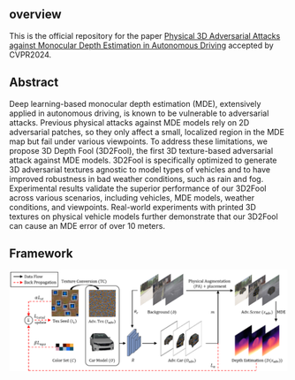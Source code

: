 ## overview
This is the official repository for the paper [Physical 3D Adversarial Attacks against Monocular Depth Estimation in Autonomous Driving](http://arxiv.org/abs/2403.17301) accepted by CVPR2024.

## Abstract
Deep learning-based monocular depth estimation (MDE), extensively applied in autonomous driving, is known to be vulnerable to adversarial attacks. Previous physical attacks against MDE models rely on 2D adversarial patches, so they only affect a small, localized region in the MDE map but fail under various viewpoints. To address these limitations, we propose 3D Depth Fool (3D2Fool), the first 3D texture-based adversarial attack against MDE models. 3D2Fool is specifically optimized to generate 3D adversarial textures agnostic to model types of vehicles and to have improved robustness in bad weather conditions, such as rain and fog. Experimental results validate the superior performance of our 3D2Fool across various scenarios, including vehicles, MDE models, weather conditions, and viewpoints. Real-world experiments with printed 3D textures on physical vehicle models further demonstrate that our 3D2Fool can cause an MDE error of over 10 meters.

## Framework
![image-framework](https://github.com/Gandolfczjh/3D2Fool/blob/main/framework.png)
